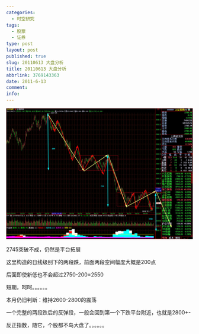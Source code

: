 ```yaml
---
categories:
  - 时空研究
tags:
  - 股票
  - 证券
type: post
layout: post
published: true
slug: 20110613 大盘分析
title: 20110613 大盘分析
abbrlink: 3769143363
date: 2011-6-13
comment:
info:
---
```

![20110613-0](/images/20110613-0.jpeg)

2745突破不成，仍然是平台拓展

 

这里构造的日线级别下的两段跌，前面两段空间幅度大概是200点

 

后面即使新低也不会超过2750-200=2550

 

短期，呵呵。。。。。。

 

本月仍旧判断：维持2600-2800的震荡

 

一个完整的两段跌后的反弹段，一般会回到第一个下跌平台附近，也就是2800+-

 

反正指数，随它，个股都不鸟大盘了。。。。。。